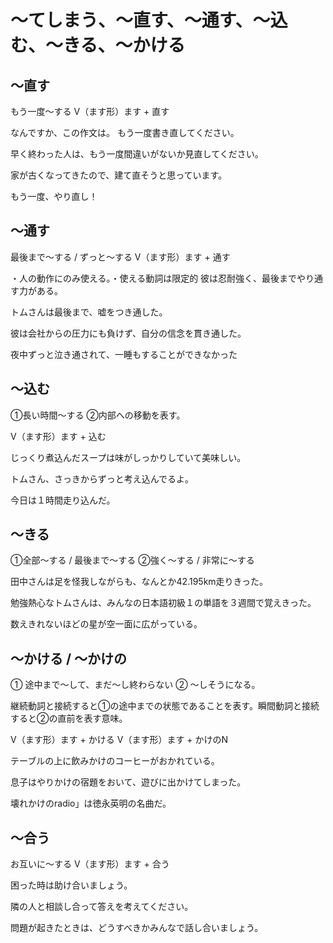 # 〜てしまう、〜直す、〜通す、〜込む、〜きる、〜かける



## 〜直す
もう一度〜する
V（ます形）ます + 直す

なんですか、この作文は。
もう一度書き直してください。

早く終わった人は、もう一度間違いがないか見直してください。

家が古くなってきたので、建て直そうと思っています。

もう一度、やり直し！


## 〜通す
最後まで〜する / ずっと〜する
V（ます形）ます + 通す

・人の動作にのみ使える。・使える動詞は限定的
彼は忍耐強く、最後までやり通す力がある。

トムさんは最後まで、嘘をつき通した。

彼は会社からの圧力にも負けず、自分の信念を貫き通した。

夜中ずっと泣き通されて、一睡もすることができなかった


## 〜込む
①長い時間〜する ②内部への移動を表す。

V（ます形）ます + 込む

じっくり煮込んだスープは味がしっかりしていて美味しい。

トムさん、さっきからずっと考え込んでるよ。

今日は１時間走り込んだ。

## 〜きる
①全部〜する / 最後まで〜する ②強く〜する / 非常に〜する

田中さんは足を怪我しながらも、なんとか42.195km走りきった。

勉強熱心なトムさんは、みんなの日本語初級１の単語を３週間で覚えきった。

数えきれないほどの星が空一面に広がっている。

## 〜かける / 〜かけの
① 途中まで～して、まだ～し終わらない ② 〜しそうになる。

継続動詞と接続すると①の途中までの状態であることを表す。瞬間動詞と接続すると②の直前を表す意味。

V（ます形）ます + かける V（ます形）ます + かけのN

テーブルの上に飲みかけのコーヒーがおかれている。

息子はやりかけの宿題をおいて、遊びに出かけてしまった。

壊れかけのradio」は徳永英明の名曲だ。

## 〜合う
お互いに〜する
V（ます形）ます + 合う

困った時は助け合いましょう。

隣の人と相談し合って答えを考えてください。

問題が起きたときは、どうすべきかみんなで話し合いましょう。

